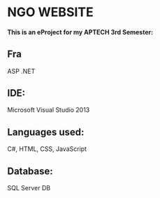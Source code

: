 # NGO WEBSITE
#### This is an eProject for my APTECH 3rd Semester:
## Fra
ASP .NET
## IDE:
Microsoft Visual Studio 2013
## Languages used:
C#, HTML, CSS, JavaScript
## Database:
SQL Server DB
